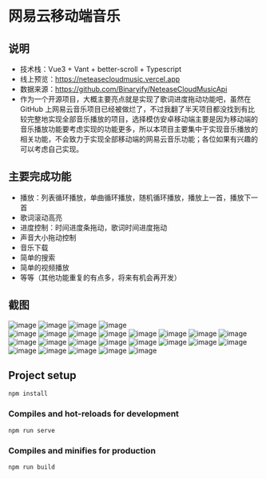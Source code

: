 # 网易云移动端音乐

## 说明
- 技术栈：Vue3 + Vant + better-scroll + Typescript
- 线上预览：https://neteasecloudmusic.vercel.app
- 数据来源：https://github.com/Binaryify/NeteaseCloudMusicApi
- 作为一个开源项目，大概主要亮点就是实现了歌词进度拖动功能吧，虽然在 GitHub 上网易云音乐项目已经被做烂了，不过我翻了半天项目都没找到有比较完整地实现全部音乐播放的项目，选择模仿安卓移动端主要是因为移动端的音乐播放功能要考虑实现的功能更多，所以本项目主要集中于实现音乐播放的相关功能，不会致力于实现全部移动端的网易云音乐功能；各位如果有兴趣的可以考虑自己实现。

## 主要完成功能
- 播放：列表循环播放，单曲循环播放，随机循环播放，播放上一首，播放下一首
- 歌词滚动高亮
- 进度控制：时间进度条拖动，歌词时间进度拖动
- 声音大小拖动控制
- 音乐下载
- 简单的搜索
- 简单的视频播放
- 等等（其他功能重复的有点多，将来有机会再开发）

## 截图
![image](./screenshot/首页.png) ![image](./screenshot/index_2.png) ![image](./screenshot/index_3.png) 
![image](./screenshot/index_4.png)  
![image](./screenshot/index_play.png) ![image](./screenshot/index_list.png) 
![image](./screenshot/audio.png) 
![image](./screenshot/audio_not.png) ![image](./screenshot/comment.png) ![image](./screenshot/comment_floor.png) 
![image](./screenshot/download.png) 
![image](./screenshot/info_more.png) ![image](./screenshot/list.png) ![image](./screenshot/list_overlay.png) 
![image](./screenshot/rank.png) 
![image](./screenshot/search.png) ![image](./screenshot/search_advice.png) ![image](./screenshot/search_album.png) 
![image](./screenshot/search_list.png) 
![image](./screenshot/search_result.png) ![image](./screenshot/search_video.png) ![image](./screenshot/video.png) 
![image](./screenshot/singer_rank.png) 
![image](./screenshot/album.png) ![image](./screenshot/dj.png) 


## Project setup
```
npm install
```

### Compiles and hot-reloads for development
```
npm run serve
```

### Compiles and minifies for production
```
npm run build
```
